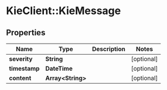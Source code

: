 # KieClient::KieMessage

## Properties
Name | Type | Description | Notes
------------ | ------------- | ------------- | -------------
**severity** | **String** |  | [optional] 
**timestamp** | **DateTime** |  | [optional] 
**content** | **Array&lt;String&gt;** |  | [optional] 



